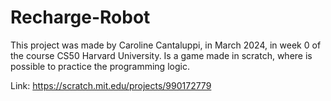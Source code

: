 # Recharge-Robot
This project was made by Caroline Cantaluppi, in March 2024, in week 0 of the course CS50 Harvard University. 
Is a game made in scratch, where is possible to practice the programming logic.

Link: https://scratch.mit.edu/projects/990172779
